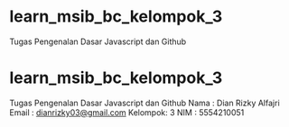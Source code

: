 # learn_msib_bc_kelompok_3
Tugas Pengenalan Dasar Javascript dan Github
# learn_msib_bc_kelompok_3
Tugas Pengenalan Dasar Javascript dan Github
Nama    : Dian Rizky Alfajri
Email   : dianrizky03@gmail.com
Kelompok: 3
NIM     : 5554210051
